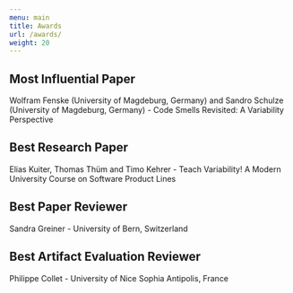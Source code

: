 ```yaml
---
menu: main
title: Awards
url: /awards/
weight: 20
---
```


## Most Influential Paper

Wolfram Fenske (University of Magdeburg, Germany) and Sandro Schulze (University of Magdeburg, Germany) - Code Smells Revisited: A Variability Perspective

## Best Research Paper

Elias Kuiter, Thomas Thüm and Timo Kehrer - Teach Variability! A Modern University Course on Software Product Lines

## Best Paper Reviewer

Sandra Greiner - University of Bern, Switzerland

## Best Artifact Evaluation Reviewer

Philippe Collet - University of Nice Sophia Antipolis, France
